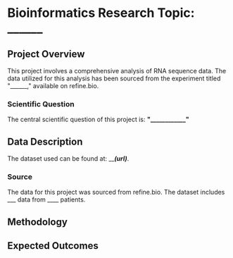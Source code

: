 # Bioinformatics Research Topic: ______

## Project Overview

This project involves a comprehensive analysis of RNA sequence data. The data utilized for this analysis has been sourced from the experiment titled "______," available on refine.bio.

### Scientific Question

The central scientific question of this project is: **"____________"**

## Data Description
The dataset used can be found at: _________(url)_______. 

### Source
The data for this project was sourced from refine.bio. The dataset includes ___ data from ____ patients.


## Methodology


## Expected Outcomes
